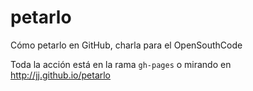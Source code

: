 # petarlo

Cómo petarlo en GitHub, charla para el OpenSouthCode

Toda la acción está en la rama `gh-pages` o mirando en
http://jj.github.io/petarlo 
